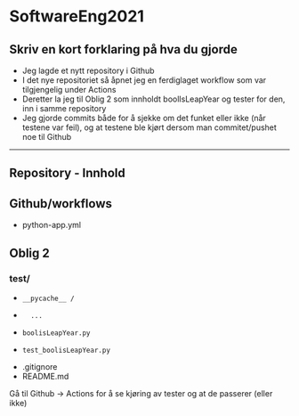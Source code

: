 # SoftwareEng2021

Skriv en kort forklaring på hva du gjorde
---
* Jeg lagde et nytt repository i Github
* I det nye repositoriet så åpnet jeg en ferdiglaget workflow som var tilgjengelig under Actions
* Deretter la jeg til Oblig 2 som innholdt boolIsLeapYear og tester for den, inn i samme repository
* Jeg gjorde commits både for å sjekke om det funket eller ikke (når testene var feil), og at testene ble kjørt dersom man commitet/pushet noe til Github

---

## Repository - Innhold

## Github/workflows
*   python-app.yml

## Oblig 2
   ### test/
-     __pycache__ /
-       ...
-     boolisLeapYear.py
-     test_boolisLeapYear.py
- .gitignore
- README.md

Gå til Github -> Actions for å se kjøring av tester og at de passerer (eller ikke)
